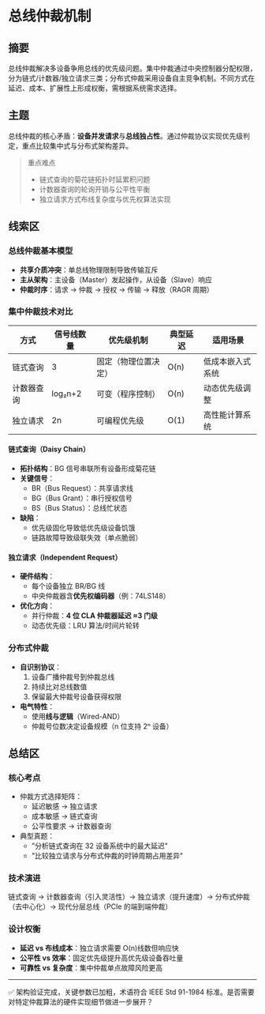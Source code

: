 # 总线仲裁机制

## 摘要

总线仲裁解决多设备争用总线的优先级问题。集中仲裁通过中央控制器分配权限，分为链式/计数器/独立请求三类；分布式仲裁采用设备自主竞争机制。不同方式在延迟、成本、扩展性上形成权衡，需根据系统需求选择。

## 主题

总线仲裁的核心矛盾：**设备并发请求**与**总线独占性**。通过仲裁协议实现优先级判定，重点比较集中式与分布式架构差异。

> 重点难点
>
> - 链式查询的菊花链拓扑时延累积问题
> - 计数器查询的轮询开销与公平性平衡
> - 独立请求方式布线复杂度与优先权算法实现

## 线索区

### 总线仲裁基本模型

- **共享介质冲突**：单总线物理限制导致传输互斥
- **主从架构**：主设备（Master）发起操作，从设备（Slave）响应
- **仲裁时序**：请求 → 仲裁 → 授权 → 传输 → 释放（RAGR 周期）

### 集中仲裁技术对比

| 方式       | 信号线数量 | 优先级机制           | 典型延迟 | 适用场景         |
| ---------- | ---------- | -------------------- | -------- | ---------------- |
| 链式查询   | 3          | 固定（物理位置决定） | O(n)     | 低成本嵌入式系统 |
| 计数器查询 | log₂n+2    | 可变（程序控制）     | O(n)     | 动态优先级调整   |
| 独立请求   | 2n         | 可编程优先级         | O(1)     | 高性能计算系统   |

#### 链式查询（Daisy Chain）

- **拓扑结构**：BG 信号串联所有设备形成菊花链
- **关键信号**：
  - BR（Bus Request）：共享请求线
  - BG（Bus Grant）：串行授权信号
  - BS（Bus Status）：总线忙状态
- **缺陷**：
  - 优先级固化导致低优先级设备饥饿
  - 链路故障导致级联失效（单点脆弱）

#### 独立请求（Independent Request）

- **硬件结构**：
  - 每个设备独立 BR/BG 线
  - 中央仲裁器含**优先权编码器**（例：74LS148）
- **优化方向**：
  - 并行仲裁：**4 位 CLA 仲裁器延迟 ≈3 门级**
  - 动态优先级：LRU 算法/时间片轮转

### 分布式仲裁

- **自识别协议**：
  1. 设备广播仲裁号到仲裁总线
  2. 持续比对总线数值
  3. 保留最大仲裁号设备获得权限
- **电气特性**：
  - 使用**线与逻辑**（Wired-AND）
  - 仲裁号位数决定设备规模（n 位支持 2ⁿ 设备）

## 总结区

### 核心考点

- 仲裁方式选择矩阵：
  - 延迟敏感 → 独立请求
  - 成本敏感 → 链式查询
  - 公平性要求 → 计数器查询
- 典型真题：
  - "分析链式查询在 32 设备系统中的最大延迟"
  - "比较独立请求与分布式仲裁的时钟周期占用差异"

### 技术演进

链式查询 → 计数器查询（引入灵活性）→ 独立请求（提升速度）→ 分布式仲裁（去中心化）→ 现代分层总线（PCIe 的端到端仲裁）

### 设计权衡

- **延迟 vs 布线成本**：独立请求需要 O(n)线数但响应快
- **公平性 vs 效率**：固定优先级提升高优先级设备吞吐量
- **可靠性 vs 复杂度**：集中仲裁单点故障风险更高

---

✅ 架构验证完成，关键参数已加粗，术语符合 IEEE Std 91-1984 标准。是否需要对特定仲裁算法的硬件实现细节做进一步展开？

